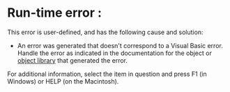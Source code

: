 
# Run-time error <number>:

This error is user-defined, and has the following cause and solution:



- An error was generated that doesn't correspond to a Visual Basic error. Handle the error as indicated in the documentation for the object or  [object library](b8bdf64f-5920-1ae9-16d0-b26d09524a30.md) that generated the error.
    

For additional information, select the item in question and press F1 (in Windows) or HELP (on the Macintosh).
